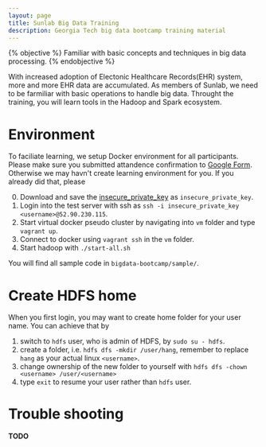 ```yaml
---
layout: page
title: Sunlab Big Data Training
description: Georgia Tech big data bootcamp training material
---
```


{% objective %}
Familiar with basic concepts and techniques in big data processing.
{% endobjective %}

With increased adoption of Electonic Healthcare Records(EHR) system, more and more EHR data are accumulated. As members of Sunlab, we need to be farmiliar with basic operations to handle big data. Throught the training, you will learn tools in the Hadoop and Spark ecosystem.

# Environment
To faciliate learning, we setup Docker environment for all participants. Please make sure you submitted attandence confirmation to [Google Form](http://goo.gl/forms/dldUHgQoWV). Otherwise we may havn't create learning environment for you. If you already did that, please

0. Download and save the [insecure\_private\_key](https://raw.githubusercontent.com/mitchellh/vagrant/master/keys/vagrant) as `insecure_private_key`.
1. Login into the test server with ssh as `ssh -i insecure_private_key <username>@52.90.230.115`.
2. Start virtual docker pseudo cluster by navigating into `vm` folder and type `vagrant up`.
3. Connect to docker using `vagrant ssh` in the `vm` folder.
4. Start hadoop with `./start-all.sh`

You will find all sample code in `bigdata-bootcamp/sample/`.

# Create HDFS home
When you first login, you may want to create home folder for your user name. You can achieve that by

1. switch to `hdfs` user, who is admin of HDFS, by `sudo su - hdfs`.
2. create a folder, i.e. `hdfs dfs -mkdir /user/hang`, remember to replace `hang` as your actual linux `<username>`.
3. change ownership of the new folder to yourself with `hdfs dfs -chown <username> /user/<username>`
4. type `exit` to resume your user rather than `hdfs` user.

# Trouble shooting
**TODO**